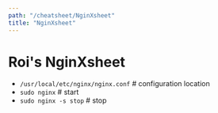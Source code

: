 ```yaml
---
path: "/cheatsheet/NginXsheet"
title: "NginXsheet"
---
```


Roi's NginXsheet
================

- `/usr/local/etc/nginx/nginx.conf` # configuration location
- `sudo nginx` # start
- `sudo nginx -s stop` # stop
